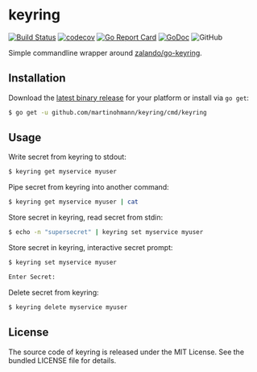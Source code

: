 # keyring

[![Build Status](https://github.com/martinohmann/keyring/workflows/build/badge.svg)](https://github.com/martinohmann/keyring/actions?query=workflow%3Abuild)
[![codecov](https://codecov.io/gh/martinohmann/keyring/branch/master/graph/badge.svg)](https://codecov.io/gh/martinohmann/keyring)
[![Go Report Card](https://goreportcard.com/badge/github.com/martinohmann/keyring)](https://goreportcard.com/report/github.com/martinohmann/keyring)
[![GoDoc](https://godoc.org/github.com/martinohmann/keyring?status.svg)](https://godoc.org/github.com/martinohmann/keyring)
![GitHub](https://img.shields.io/github/license/martinohmann/keyring?color=orange)

Simple commandline wrapper around [zalando/go-keyring](https://github.com/zalando/go-keyring).

## Installation

Download the [latest binary release](https://github.com/martinohmann/keyring/releases)
for your platform or install via `go get`:

```bash
$ go get -u github.com/martinohmann/keyring/cmd/keyring
```

## Usage

Write secret from keyring to stdout:

```bash
$ keyring get myservice myuser
```

Pipe secret from keyring into another command:

```bash
$ keyring get myservice myuser | cat
```

Store secret in keyring, read secret from stdin:

```bash
$ echo -n "supersecret" | keyring set myservice myuser
```

Store secret in keyring, interactive secret prompt:

```bash
$ keyring set myservice myuser

Enter Secret:
```

Delete secret from keyring:

```bash
$ keyring delete myservice myuser
```

## License

The source code of keyring is released under the MIT License. See the bundled
LICENSE file for details.
